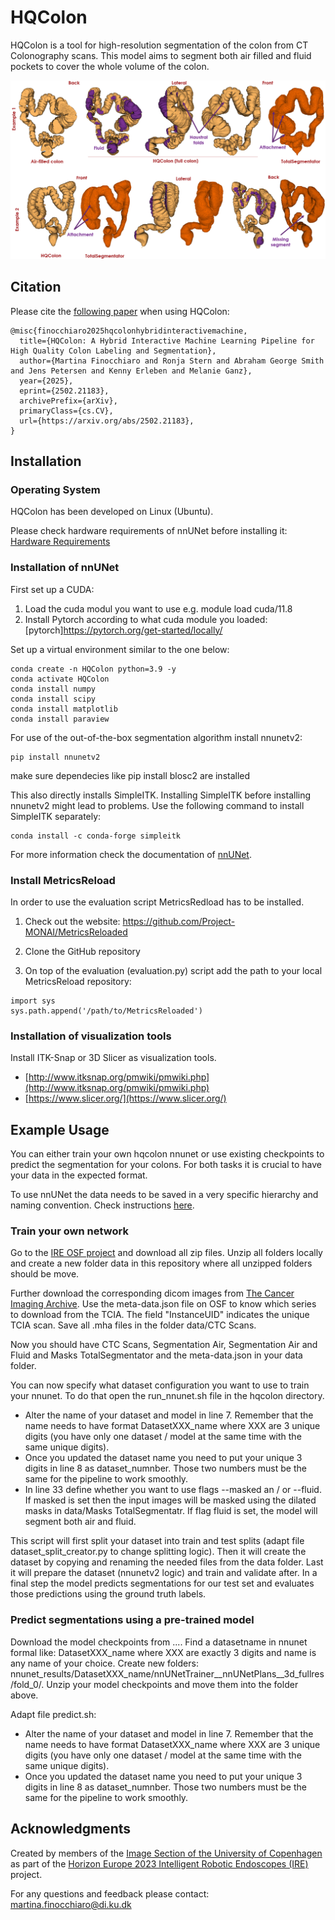 # HQColon

HQColon is a tool for high-resolution segmentation of the colon from CT Colonography scans. This model aims to segment both air filled and fluid pockets to cover the whole volume of the colon.

![HQColon Segmentation examples!](/assets/segmentation-examples.png "HQColon Segmentation examples")

## Citation

Please cite the [following paper](https://arxiv.org/abs/2502.21183) when using HQColon:

<html>
    <head>
        
    @misc{finocchiaro2025hqcolonhybridinteractivemachine,
      title={HQColon: A Hybrid Interactive Machine Learning Pipeline for High Quality Colon Labeling and Segmentation}, 
      author={Martina Finocchiaro and Ronja Stern and Abraham George Smith and Jens Petersen and Kenny Erleben and Melanie Ganz},
      year={2025},
      eprint={2502.21183},
      archivePrefix={arXiv},
      primaryClass={cs.CV},
      url={https://arxiv.org/abs/2502.21183}, 
    }
</html>

## Installation

### Operating System

HQColon has been developed on Linux (Ubuntu).

Please check hardware requirements of nnUNet before installing it: [Hardware Requirements](https://github.com/MIC-DKFZ/nnUNet/blob/master/documentation/installation_instructions.md)

### Installation of nnUNet

First set up a CUDA:

1. Load the cuda modul you want to use e.g. module load cuda/11.8
2. Install Pytorch according to what cuda module you loaded: [pytorch]https://pytorch.org/get-started/locally/

Set up a virtual environment similar to the one below:

``` Console
conda create -n HQColon python=3.9 -y
conda activate HQColon      
conda install numpy     
conda install scipy     
conda install matplotlib
conda install paraview
```

For use of the out-of-the-box segmentation algorithm install nnunetv2:

```
pip install nnunetv2
```

make sure dependecies like pip install blosc2 are installed

This also directly installs SimpleITK. Installing SimpleITK before installing nnunetv2 might lead to problems. Use the following command to install SimpleITK separately:

```
conda install -c conda-forge simpleitk
```

For more information check the documentation of [nnUNet](https://github.com/MIC-DKFZ/nnUNet/blob/master/documentation/installation_instructions.md).


### Install MetricsReload

In order to use the evaluation script MetricsRedload has to be installed.

1. Check out the website: https://github.com/Project-MONAI/MetricsReloaded

2. Clone the GitHub repository

3. On top of the evaluation (evaluation.py) script add the path to your local MetricsReload repository:
```
import sys
sys.path.append('/path/to/MetricsReloaded')
```

### Installation of visualization tools

Install ITK-Snap or 3D Slicer as visualization tools.
* [http://www.itksnap.org/pmwiki/pmwiki.php](http://www.itksnap.org/pmwiki/pmwiki.php)
* [https://www.slicer.org/](https://www.slicer.org/)

## Example Usage

You can either train your own hqcolon nnunet or use existing checkpoints to predict the segmentation for your colons. For both tasks it is crucial to have your data in the expected format.

To use nnUNet the data needs to be saved in a very specific hierarchy and naming convention. Check instructions [here](https://github.com/MIC-DKFZ/nnUNet/blob/master/documentation/setting_up_paths.md).


### Train your own network

Go to the [IRE OSF project](https://osf.io/8tkpm/) and download all zip files. Unzip all folders locally and create a new folder data in this repository where all unzipped folders should be move.

Further download the corresponding dicom images from [The Cancer Imaging Archive](https://www.cancerimagingarchive.net/collection/ct-colonography/#citations). Use the meta-data.json file on OSF to know which series to download from the TCIA. The field "InstanceUID" indicates the unique TCIA scan.
Save all .mha files in the folder data/CTC Scans.

Now you should have CTC Scans, Segmentation Air, Segmentation Air and Fluid and Masks TotalSegmentator and the meta-data.json in your data folder.

You can now specify what dataset configuration you want to use to train your nnunet. To do that open the run_nnunet.sh file in the hqcolon directory.
- Alter the name of your dataset and model in line 7. Remember that the name needs to have format DatasetXXX_name where XXX are 3 unique digits (you have only one dataset / model at the same time with the same unique digits).
- Once you updated the dataset name you need to put your unique 3 digits in line 8 as dataset_numnber. Those two numbers must be the same for the pipeline to work smoothly.
- In line 33 define whether you want to use flags --masked an / or --fluid. If masked is set then the input images will be masked using the dilated masks in data/Masks TotalSegmentatr. If flag fluid is set, the model will segment both air and fluid.

This script will first split your dataset into train and test splits (adapt file dataset_split_creator.py to change splitting logic). Then it will create the dataset by copying and renaming the needed files from the data folder. Last it will prepare the dataset (nnunetv2 logic) and train and validate after. In a final step the model predicts segmentations for our test set and evaluates those predictions using the ground truth labels.


### Predict segmentations using a pre-trained model

Download the model checkpoints from ....
Find a datasetname in nnunet formal like: DatasetXXX_name where XXX are exactly 3 digits and name is any name of your choice.
Create new folders: nnunet_results/DatasetXXX_name/nnUNetTrainer__nnUNetPlans__3d_fullres/fold_0/.
Unzip your model checkpoints and move them into the folder above.

Adapt file predict.sh:
- Alter the name of your dataset and model in line 7. Remember that the name needs to have format DatasetXXX_name where XXX are 3 unique digits (you have only one dataset / model at the same time with the same unique digits).
- Once you updated the dataset name you need to put your unique 3 digits in line 8 as dataset_numnber. Those two numbers must be the same for the pipeline to work smoothly.

## Acknowledgments

Created by members of the [Image Section of the University of Copenhagen](https://di.ku.dk/english/research/image/) as part of the [Horizon Europe 2023 Intelligent Robotic Endoscopes (IRE)](https://ire4health.eu/) project.

For any questions and feedback please contact: martina.finocchiaro@di.ku.dk
